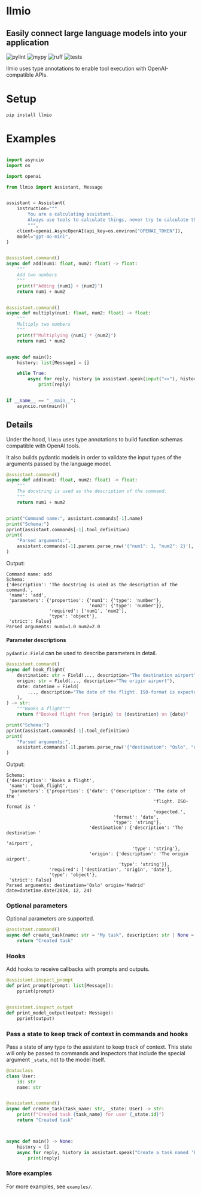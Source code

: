 # llmio
## Easily connect large language models into your application

![pylint](https://github.com/badgeir/llmio/actions/workflows/pylint.yml/badge.svg)
![mypy](https://github.com/badgeir/llmio/actions/workflows/mypy.yml/badge.svg)
![ruff](https://github.com/badgeir/llmio/actions/workflows/ruff.yml/badge.svg)
![tests](https://github.com/badgeir/llmio/actions/workflows/test.yml/badge.svg)

llmio uses type annotations to enable tool execution with OpenAI-compatible APIs.

# Setup

```
pip install llmio
```

# Examples

``` python

import asyncio
import os

import openai

from llmio import Assistant, Message


assistant = Assistant(
    instruction="""
        You are a calculating assistant.
        Always use tools to calculate things, never try to calculate things on your own.
        """,
    client=openai.AsyncOpenAI(api_key=os.environ["OPENAI_TOKEN"]),
    model="gpt-4o-mini",
)


@assistant.command()
async def add(num1: float, num2: float) -> float:
    """
    Add two numbers
    """
    print(f"Adding {num1} + {num2}")
    return num1 + num2


@assistant.command()
async def multiply(num1: float, num2: float) -> float:
    """
    Multiply two numbers
    """
    print(f"Multiplying {num1} * {num2}")
    return num1 * num2


async def main():
    history: list[Message] = []

    while True:
        async for reply, history in assistant.speak(input(">>"), history):
            print(reply)


if __name__ == "__main__":
    asyncio.run(main())
```

## Details

Under the hood, `llmio` uses type annotations to build function schemas compatible with OpenAI tools.

It also builds pydantic models in order to validate the input types of the arguments passed by the language model.

``` python
@assistant.command()
async def add(num1: float, num2: float) -> float:
    """
    The docstring is used as the description of the command.
    """
    return num1 + num2


print("Command name:", assistant.commands[-1].name)
print("Schema:")
pprint(assistant.commands[-1].tool_definition)
print(
    "Parsed arguments:",
    assistant.commands[-1].params.parse_raw('{"num1": 1, "num2": 2}'),
)
```

Output:
``` plaintext
Command name: add
Schema:
{'description': 'The docstring is used as the description of the command.',
 'name': 'add',
 'parameters': {'properties': {'num1': {'type': 'number'},
                               'num2': {'type': 'number'}},
                'required': ['num1', 'num2'],
                'type': 'object'},
 'strict': False}
Parsed arguments: num1=1.0 num2=2.0
```

#### Parameter descriptions

`pydantic.Field` can be used to describe parameters in detail.

``` python
@assistant.command()
async def book_flight(
    destination: str = Field(..., description="The destination airport"),
    origin: str = Field(..., description="The origin airport"),
    date: datetime = Field(
        ..., description="The date of the flight. ISO-format is expected."
    ),
) -> str:
    """Books a flight"""
    return f"Booked flight from {origin} to {destination} on {date}"

print("Schema:")
pprint(assistant.commands[-1].tool_definition)
print(
    "Parsed arguments:",
    assistant.commands[-1].params.parse_raw('{"destination": "Oslo", "origin": "Madrid", "date": "2024-12-24"}'),
)
```

Output:
``` plaintext
Schema:
{'description': 'Books a flight',
 'name': 'book_flight',
 'parameters': {'properties': {'date': {'description': 'The date of the '
                                                       'flight. ISO-format is '
                                                       'expected.',
                                        'format': 'date',
                                        'type': 'string'},
                               'destination': {'description': 'The destination '
                                                              'airport',
                                               'type': 'string'},
                               'origin': {'description': 'The origin airport',
                                          'type': 'string'}},
                'required': ['destination', 'origin', 'date'],
                'type': 'object'},
 'strict': False}
Parsed arguments: destination='Oslo' origin='Madrid' date=datetime.date(2024, 12, 24)
```

### Optional parameters

Optional parameters are supported.

``` python
@assistant.command()
async def create_task(name: str = "My task", description: str | None = None) -> str:
    return "Created task"
```

### Hooks

Add hooks to receive callbacks with prompts and outputs.

``` python
@assistant.inspect_prompt
def print_prompt(prompt: list[Message]):
    pprint(prompt)


@assistant.inspect_output
def print_model_output(output: Message):
    pprint(output)
``` 

### Pass a state to keep track of context in commands and hooks

Pass a state of any type to the assistant to keep track of context. This state will only be passed to commands and inspectors that include the special argument `_state`, not to the model itself.

``` python
@dataclass
class User:
    id: str
    name: str


@assistant.command()
async def create_task(task_name: str, _state: User) -> str:
    print(f"Created task {task_name} for user {_state.id}")
    return "Created task"



async def main() -> None:
    history = []
    async for reply, history in assistant.speak("Create a task named 'Buy milk'", history, _state=User(id="1", name="Alice")):
        print(reply)
```


### More examples

For more examples, see `examples/`.
